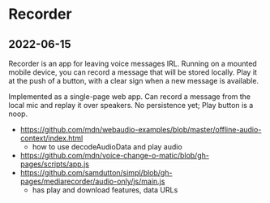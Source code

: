 # Recorder

## 2022-06-15

Recorder is an app for leaving voice messages IRL.
Running on a mounted mobile device, you can record a message that will be stored locally.
Play it at the push of a button, with a clear sign when a new message is available.

Implemented as a single-page web app.
Can record a message from the local mic and replay it over speakers.
No persistence yet; Play button is a noop.


- https://github.com/mdn/webaudio-examples/blob/master/offline-audio-context/index.html
    - how to use decodeAudioData and play audio
- https://github.com/mdn/voice-change-o-matic/blob/gh-pages/scripts/app.js
- https://github.com/samdutton/simpl/blob/gh-pages/mediarecorder/audio-only/js/main.js
    - has play and download features, data URLs
